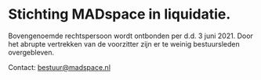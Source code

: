 # Stichting MADspace in liquidatie.

Bovengenoemde rechtspersoon wordt ontbonden per d.d. 3 juni 2021. Door het abrupte vertrekken van de voorzitter zijn er te weinig bestuursleden overgebleven.

Contact: [bestuur@madspace.nl](mailto:bestuur@madspace.nl)

